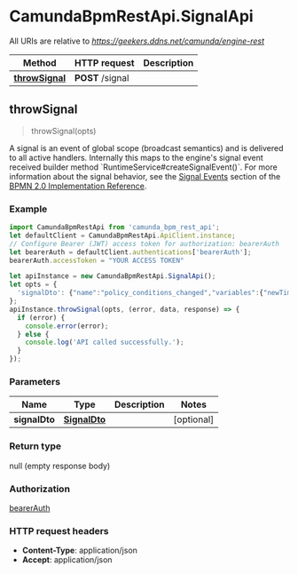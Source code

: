 # CamundaBpmRestApi.SignalApi

All URIs are relative to *https://geekers.ddns.net/camunda/engine-rest*

Method | HTTP request | Description
------------- | ------------- | -------------
[**throwSignal**](SignalApi.md#throwSignal) | **POST** /signal | 



## throwSignal

> throwSignal(opts)



A signal is an event of global scope (broadcast semantics) and is delivered to all active handlers. Internally this maps to the engine&#39;s signal event received builder method &#x60;RuntimeService#createSignalEvent()&#x60;. For more information about the signal behavior, see the [Signal Events](https://docs.camunda.org/manual/7.14/reference/bpmn20/events/signal-events/) section of the [BPMN 2.0 Implementation Reference](https://docs.camunda.org/manual/7.14/reference/bpmn20/).

### Example

```javascript
import CamundaBpmRestApi from 'camunda_bpm_rest_api';
let defaultClient = CamundaBpmRestApi.ApiClient.instance;
// Configure Bearer (JWT) access token for authorization: bearerAuth
let bearerAuth = defaultClient.authentications['bearerAuth'];
bearerAuth.accessToken = "YOUR ACCESS TOKEN"

let apiInstance = new CamundaBpmRestApi.SignalApi();
let opts = {
  'signalDto': {"name":"policy_conditions_changed","variables":{"newTimePeriodInMonth":{"value":24}}} // SignalDto | 
};
apiInstance.throwSignal(opts, (error, data, response) => {
  if (error) {
    console.error(error);
  } else {
    console.log('API called successfully.');
  }
});
```

### Parameters


Name | Type | Description  | Notes
------------- | ------------- | ------------- | -------------
 **signalDto** | [**SignalDto**](SignalDto.md)|  | [optional] 

### Return type

null (empty response body)

### Authorization

[bearerAuth](../README.md#bearerAuth)

### HTTP request headers

- **Content-Type**: application/json
- **Accept**: application/json


